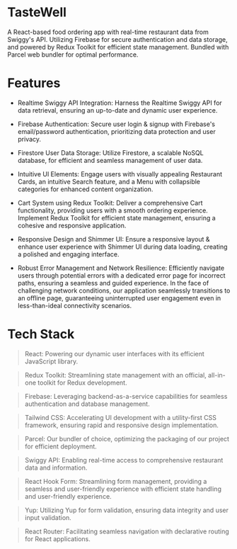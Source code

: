 # TasteWell
A React-based food ordering app with real-time restaurant data from Swiggy's API. Utilizing Firebase for secure authentication and data storage, and powered by Redux Toolkit for efficient state management. Bundled with Parcel web bundler for optimal performance.
# Features
- Realtime Swiggy API Integration: Harness the Realtime Swiggy API for data retrieval, ensuring an up-to-date and dynamic user experience.

- Firebase Authentication: Secure user login & signup with Firebase's email/password authentication, prioritizing data protection and user privacy.

- Firestore User Data Storage: Utilize Firestore, a scalable NoSQL database, for efficient and seamless management of user data.

- Intuitive UI Elements: Engage users with visually appealing Restaurant Cards, an intuitive Search feature, and a Menu with collapsible categories for enhanced content organization.

- Cart System using Redux Toolkit: Deliver a comprehensive Cart functionality, providing users with a smooth ordering experience. Implement Redux Toolkit for efficient state management, ensuring a cohesive and responsive application.

- Responsive Design and Shimmer UI: Ensure a responsive layout & enhance user experience with Shimmer UI during data loading, creating a polished and engaging interface.

- Robust Error Management and Network Resilience: Efficiently navigate users through potential errors with a dedicated error page for incorrect paths, ensuring a seamless and guided experience. In the face of challenging network conditions, our application seamlessly transitions to an offline page, guaranteeing uninterrupted user engagement even in less-than-ideal connectivity scenarios.
# Tech Stack
> React: Powering our dynamic user interfaces with its efficient JavaScript library.

> Redux Toolkit: Streamlining state management with an official, all-in-one toolkit for Redux development.

> Firebase: Leveraging backend-as-a-service capabilities for seamless authentication and database management.

> Tailwind CSS: Accelerating UI development with a utility-first CSS framework, ensuring rapid and responsive design implementation.

> Parcel: Our bundler of choice, optimizing the packaging of our project for efficient deployment.

> Swiggy API: Enabling real-time access to comprehensive restaurant data and information.

> React Hook Form: Streamlining form management, providing a seamless and user-friendly experience with efficient state handling and user-friendly experience.

> Yup: Utilizing Yup for form validation, ensuring data integrity and user input validation.

> React Router: Facilitating seamless navigation with declarative routing for React applications.
